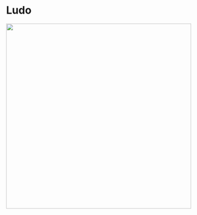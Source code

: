# Ludo
<img src="https://static.wixstatic.com/media/17eef5_f220eb01b96f41fa8ef7be7acf857c90~mv2.gif" width="500"> 
